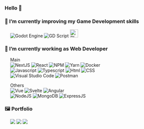 ### Hello	👻

### 🌱 I’m currently improving my **Game Development** skills

&emsp;
![Godot Engine](https://img.shields.io/static/v1?style=for-the-badge&message=Godot+Engine&color=478CBF&logo=Godot+Engine&logoColor=FFFFFF&label=)
<img src="https://img.shields.io/badge/GDScript-informational.svg?style=for-the-badge&logo=gd-script" alt="GD Script"/>
<img src="https://pixijs.com/images/logo.svg" height="26" alt="PIXI JS"/>
&emsp;

### 🔭 I’m currently working as **Web Developer**

&emsp;
Main
<br/>
&emsp;
![NextJS](https://img.shields.io/badge/next.js-000000?style=for-the-badge&logo=nextdotjs&logoColor=white)
![React](https://img.shields.io/badge/react-%2320232a.svg?style=for-the-badge&logo=react&logoColor=%2361DAFB)
![NPM](https://img.shields.io/badge/NPM-%23000000.svg?style=for-the-badge&logo=npm&logoColor=white)
![Yarn](https://img.shields.io/badge/yarn-%232C8EBB.svg?style=for-the-badge&logo=yarn&logoColor=white)
![Docker](https://img.shields.io/badge/docker-%230db7ed.svg?style=for-the-badge&logo=docker&logoColor=white)
&emsp;
<br/>
&emsp;
![Javascript](https://img.shields.io/badge/javascript-%23323330.svg?style=for-the-badge&logo=javascript)
![Typescript](https://img.shields.io/badge/typescript-%23323330.svg?style=for-the-badge&logo=typescript)
![Html](https://img.shields.io/badge/html5-%23323330.svg?style=for-the-badge&logo=html5)
![CSS](https://img.shields.io/badge/css3-%23323330.svg?style=for-the-badge&logo=css3)
&emsp;
<br/>
&emsp;
![Visual Studio Code](https://img.shields.io/badge/Visual%20Studio%20Code-0078d7.svg?style=for-the-badge&logo=visual-studio-code&logoColor=white)
![Postman](https://img.shields.io/badge/Postman-FF6C37?style=for-the-badge&logo=postman&logoColor=white)

&emsp;
Others
<br/>
&emsp;
![Vue](https://img.shields.io/badge/Vue.js-35495E?style=for-the-badge&logo=vuedotjs&logoColor=4FC08D)
![Svelte](https://img.shields.io/static/v1?style=for-the-badge&message=Svelte&color=FF3E00&logo=Svelte&logoColor=FFFFFF&label=)
![Angular](https://img.shields.io/badge/angular-%23DD0031.svg?style=for-the-badge&logo=angular&logoColor=white)&emsp;
<br/>
&emsp;
![NodeJS](https://img.shields.io/badge/node.js-6DA55F?style=for-the-badge&logo=node.js&logoColor=white)
![MongoDB](https://img.shields.io/badge/MongoDB-4EA94B?style=for-the-badge&logo=mongodb&logoColor=white)
![ExpressJS](https://img.shields.io/badge/Express.js-404D59?style=for-the-badge)


### 🖼️ Portfolio
<div>
    &emsp;
    <a href="https://solecity.itch.io" target="_blank"><img src="https://img.shields.io/badge/Itch.io-FA5C5C?style=for-the-badge&logo=itchdotio&logoColor=white" /></a>
    <a href="https://www.artstation.com/solecity" target="_blank"><img src="https://img.shields.io/static/v1?style=for-the-badge&message=ArtStation&color=222222&logo=ArtStation&logoColor=13AFF0&label=" /></a>
      <a href="https://www.linkedin.com/in/mariana-m-64966a63/" target="_blank"><img src="https://img.shields.io/badge/-LinkedIn-%230077B5?style=for-the-badge&logo=linkedin&logoColor=white" target="_blank"></a> 
</div>

<!--
**solecity/solecity** is a ✨ _special_ ✨ repository because its `README.md` (this file) appears on your GitHub profile.

https://github.com/progfay/shields-with-icon/blob/master/README.md?plain=1

Here are some ideas to get you started:


- 👯 I’m looking to collaborate on ...
- 🤔 I’m looking for help with ...
- 💬 Ask me about ...
- 📫 How to reach me: ...
- 😄 Pronouns: ...
- ⚡ Fun fact: ...
-->






